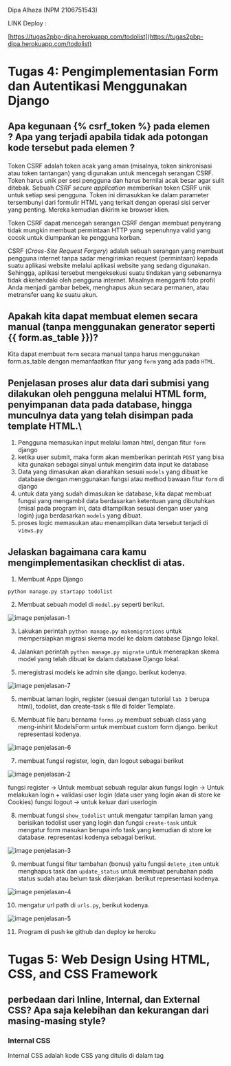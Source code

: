Dipa Alhaza (NPM 2106751543)

LINK Deploy :

[https://tugas2pbp-dipa.herokuapp.com/todolist](https://tugas2pbp-dipa.herokuapp.com/todolist)



# Tugas 4: Pengimplementasian Form dan Autentikasi Menggunakan Django

## Apa kegunaan {% csrf_token %} pada elemen <form>? Apa yang terjadi apabila tidak ada potongan kode tersebut pada elemen <form>?
Token CSRF adalah token acak yang aman (misalnya, token sinkronisasi atau token tantangan) yang digunakan untuk mencegah serangan CSRF. Token harus unik per sesi pengguna dan harus bernilai acak besar agar sulit ditebak. Sebuah _CSRF secure application_ memberikan token CSRF unik untuk setiap sesi pengguna. Token ini dimasukkan ke dalam parameter tersembunyi dari formulir HTML yang terkait dengan operasi sisi server yang penting. Mereka kemudian dikirim ke browser klien.

Token CSRF dapat mencegah serangan CSRF dengan membuat penyerang tidak mungkin membuat permintaan HTTP yang sepenuhnya valid yang cocok untuk diumpankan ke pengguna korban.

CSRF (_Cross-Site Request Forgery_) adalah sebuah serangan yang membuat pengguna internet  tanpa sadar mengirimkan request (permintaan) kepada suatu aplikasi website melalui aplikasi website yang sedang digunakan. Sehingga, aplikasi tersebut mengeksekusi suatu tindakan yang sebenarnya tidak dikehendaki oleh pengguna internet. Misalnya mengganti foto profil Anda menjadi gambar bebek, menghapus akun secara permanen, atau metransfer uang ke suatu akun. 

## Apakah kita dapat membuat elemen <form> secara manual (tanpa menggunakan generator seperti {{ form.as_table }})? 

Kita dapat membuat `form` secara manual tanpa harus menggunakan form.as_table dengan memanfaatkan fitur yang `form` yang ada pada `HTML`.

##  Penjelasan proses alur data dari submisi yang dilakukan oleh pengguna melalui HTML form, penyimpanan data pada database, hingga munculnya data yang telah disimpan pada template HTML.\

1. Pengguna memasukan input melalui laman html, dengan fitur `form` django
2. ketika user submit, maka form akan memberikan perintah `POST` yang bisa kita gunakan sebagai sinyal untuk mengirim data input ke database
2. Data yang dimasukan akan diarahkan sesuai `models` yang dibuat ke database dengan menggunakan fungsi atau method bawaan fitur `form` di django
3. untuk data yang sudah dimasukan ke database, kita dapat membuat fungsi yang mengambil data berdasarkan ketentuan yang dibutuhkan (misal pada program ini, data ditampilkan sesuai dengan user yang login) juga berdasarkan `models` yang dibuat.
4. proses logic memasukan atau menampilkan data tersebut terjadi di `views.py`


## Jelaskan bagaimana cara kamu mengimplementasikan checklist di atas.

1. Membuat Apps Django
```shell
python manage.py startapp todolist
```
2. Membuat sebuah model di `model.py` seperti berikut.

![image penjelasan-1](photo/Penjelasan1.jpg)

3. Lakukan perintah `python manage.py makemigrations` untuk mempersiapkan migrasi skema model ke dalam database Django lokal.

4. Jalankan perintah `python manage.py migrate` untuk menerapkan skema model yang telah dibuat ke dalam database Django lokal.

5. meregistrasi models ke admin site django. berikut kodenya.

![image penjelasan-7](photo/Penjelasan7.jpg)

5. membuat laman login, register (sesuai dengan tutorial `lab 3` berupa html), todolist, dan create-task s file di folder Template.

6. Membuat file baru bernama `forms.py` membuat sebuah class yang meng-inhirit ModelsForm untuk membuat custom form django. berikut representasi kodenya.

![image penjelasan-6](photo/Penjelasan6.jpg)


7. membuat fungsi register, login, dan logout sebagai berikut

![image penjelasan-2](photo/Penjelasan2.jpg)

fungsi register -> Untuk membuat sebuah regular akun
fungsi login -> Untuk melakukan login + validasi user login (data user yang login akan di store ke Cookies)
fungsi logout -> untuk keluar dari userlogin


8. membuat fungsi `show_todolist` untuk mengatur tampilan laman yang berisikan todolist user yang login dan fungsi `create-task` untuk mengatur form masukan berupa info task yang kemudian di store ke database. representasi kodenya sebagai berikut.

![image penjelasan-3](photo/Penjelasan3.jpg)


9. membuat fungsi fitur tambahan (bonus) yaitu fungsi `delete_item` untuk menghapus task dan `update_status` untuk membuat perubahan pada status sudah atau belum task dikerjakan.
berikut representasi kodenya.

![image penjelasan-4](photo/Penjelasan4.jpg)


10. mengatur url path di `urls.py`, berikut kodenya.

![image penjelasan-5](photo/Penjelasan5.jpg)


11. Program di push ke github dan deploy ke heroku

# Tugas 5: Web Design Using HTML, CSS, and CSS Framework

## perbedaan dari Inline, Internal, dan External CSS? Apa saja kelebihan dan kekurangan dari masing-masing style?

### Internal CSS

Internal CSS adalah kode CSS yang ditulis di dalam tag <style> dan kode HTML dituliskan di bagian atas (header) file HTML. Internal CSS dapat digunakan untuk membuat tampilan pada satu halaman website dan tidak digunakan pada halaman website yang lain.

### External CSS

Eksternal CSS adalah kode CSS yang ditulis terpisah dengan kode HTML Eksternal CSS ditulis di sebuah file khusus yang berekstensi .css. File eksternal CSS biasanya diletakkan setelah bagian <head> pada halaman.

### Inline CSS

Inline CSS adalah kode CSS yang ditulis langsung pada atribut elemen HTML. Setiap elemen HTML memiliki atribut style, di situ lah inline CSS ditulis.

## Macam-macam TAG HTML

`<!DOCTYPE>`	Tag untuk menentukan tipe dokumen

`<html>`	    Tag untuk membuat sebuah dokumen HTML

`<title>`	    Tag untuk membuat judul dari sebuah halaman

`<body>`	    Tag untuk membuat tubuh dari sebuah halaman

`<h1> to <h6>`	Tag untuk membuat heading

`<p>`	        Tag untuk membuat paragraf

`<br>`	        Memasukan satu baris putus

`<hr>`	        Tag untuk membuat perubahan dasar kata didalam isi

`<!--...-->`	Tag untuk membuat komentar

`<form>`	    Tag untuk membuat sebuah form HTML untuk input pengguna

`<input>`	    Tag untuk membuat sebuah kontrol input

`<textarea>`	Tag untuk membuat sebuah kontrol input multibaris (text area)

`<button>`	    Tag untuk membuat sebuah tombol yang dapat diklik

`<select>`	    Tag untuk membuat sebuah daftar drop-down

`<img>`	        Tag untuk membuat gambar

`<a>`	        Tag untuk membuat hyperlink

`<link>`	    Tag untuk membuat hubungan antara dokumen dan sumber daya eksternal (paling sering digunakan untuk link ke style sheet)

`<nav>`	        Tag untuk membuat navigasi link (tag baru HTML5)

`<style>`	    Tag untuk membuat informasi style untuk dokumen

`<div>`	        Tag untuk membuat sebuah bagian dalam dokumen

`<span>`	    Tag untuk membuat sebuah bagian dalam dokumen

`<header>`	    Tag untuk membuat sebuah header untuk dokumen atau bagian (tag baru HTML5)

`<footer>`	    Tag untuk membuat footer untuk dokumen atau bagian (tag baru HTML5)

`<section>`	    Tag untuk membuat bagian dalam dokumen (tag baru HTML5)

`<article>`	    Tag untuk membuat sebuah artikel (tag baru HTML5)

`<aside>`	    Tag untuk membuat konten lain selain dari konten halaman (tag baru HTML5)


## Tipe Selector di CSS

1.SeleKtor Tag = Selektor ini akan memilih elemen berdasarkan nama tag.

2.Selektor Class = selektor yang memilih elemen berdasarkan nama class yang diberikan. Selektor class dibuat dengan tanda titik di depannya.contohnya `.namaClass`

3.Selektor ID = Selektor ID hampir sama dengan class. Bedanya, ID bersifat unik. Hanya boleh digunakan oleh satu elemen saja. Selektor ID ditandai dengan tanda pagar `(#)` di depannya. Contohnya, `#namaId`

4.Selektor Atribut = selektor yang memilih elemen berdasarkan atribut. Selektor ini hampir sama seperti selektor Tag. 
contohnya `input[type=text]`, Artinya kita akan memilih semua elemen `<input>` yang memiliki atribut `type='text'`.

5.Selektor Universal = Selektor universal adalah selektor yang digunakan untuk menyeleksi semua elemen pada jangkauan (scope)tertentu dengan menggunakan (`*`).

6.Pseudo Selektor = selektor untuk memilih elemen semu seperti state pada elemen, elemen before dan after, elemen ganjil, dan sebagainya.

Ada dua macam pseudo selektor:
    1.pseudo-class selektor untuk state elemen;
    2.pseudo-element selektor untuk elemen semu di HTML.

## Cara Implementasi Styling Pages

1. copy link CDN Bootstrap, lalu di taruh pada kode HTML (link tersebut di `base.html`).
2. edit tag html di folder template sesuai ketentuan bootstrap.



